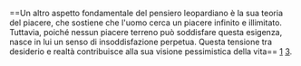 ==Un altro aspetto fondamentale del pensiero leopardiano è la sua teoria del piacere, che sostiene che l'uomo cerca un piacere infinito e illimitato. Tuttavia, poiché nessun piacere terreno può soddisfare questa esigenza, nasce in lui un senso di insoddisfazione perpetua. Questa tensione tra desiderio e realtà contribuisce alla sua visione pessimistica della vita==
[1](https://www.skuola.net/appunti-italiano/leopardi-giacomo/leopardi-pensiero-filosofico-posizione-culturale.html)  [3](https://it.wikipedia.org/wiki/Pensiero_e_poetica_di_Giacomo_Leopardi).